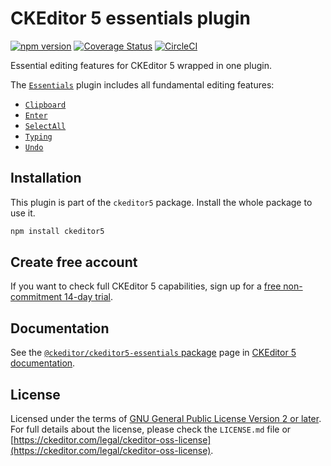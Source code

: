 CKEditor&nbsp;5 essentials plugin
========================================

[![npm version](https://badge.fury.io/js/%40ckeditor%2Fckeditor5-essentials.svg)](https://www.npmjs.com/package/@ckeditor/ckeditor5-essentials)
[![Coverage Status](https://coveralls.io/repos/github/ckeditor/ckeditor5/badge.svg?branch=master)](https://coveralls.io/github/ckeditor/ckeditor5?branch=master)
[![CircleCI](https://circleci.com/gh/ckeditor/ckeditor5.svg?style=shield)](https://app.circleci.com/pipelines/github/ckeditor/ckeditor5?branch=master)

Essential editing features for CKEditor&nbsp;5 wrapped in one plugin.

The [`Essentials`](https://ckeditor.com/docs/ckeditor5/latest/api/module_essentials_essentials-Essentials.html) plugin includes all fundamental editing features:

* [`Clipboard`](https://ckeditor.com/docs/ckeditor5/latest/api/module_clipboard_clipboard-Clipboard.html)
* [`Enter`](https://ckeditor.com/docs/ckeditor5/latest/api/module_enter_enter-Enter.html)
* [`SelectAll`](https://ckeditor.com/docs/ckeditor5/latest/api/module_select-all_selectall-SelectAll.html)
* [`Typing`](https://ckeditor.com/docs/ckeditor5/latest/api/module_typing_typing-Typing.html)
* [`Undo`](https://ckeditor.com/docs/ckeditor5/latest/api/module_undo_undo-Undo.html)

## Installation

This plugin is part of the `ckeditor5` package. Install the whole package to use it.

```bash
npm install ckeditor5
```

## Create free account

If you want to check full CKEditor&nbsp;5 capabilities, sign up for a [free non-commitment 14-day trial](https://portal.ckeditor.com/signup).

## Documentation

See the [`@ckeditor/ckeditor5-essentials` package](https://ckeditor.com/docs/ckeditor5/latest/api/essentials.html) page in [CKEditor&nbsp;5 documentation](https://ckeditor.com/docs/ckeditor5/latest/).

## License

Licensed under the terms of [GNU General Public License Version 2 or later](http://www.gnu.org/licenses/gpl.html). For full details about the license, please check the `LICENSE.md` file or [https://ckeditor.com/legal/ckeditor-oss-license](https://ckeditor.com/legal/ckeditor-oss-license).
